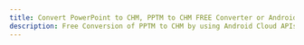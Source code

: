 ---title: Convert PowerPoint to CHM, PPTM to CHM FREE Converter or Android SDKdescription: Free Conversion of PPTM to CHM by using Android Cloud APIs & SDKs. Also Create, Edit & Render Microsoft Word & OpenOffice documents in the Cloud.---